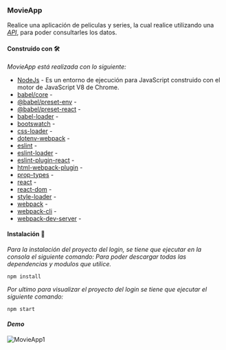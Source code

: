 ### MovieApp

Realice una aplicación de peliculas y series, la cual realice utilizando una *[API](https://www.omdbapi.com/)*, para poder consultarles los datos. 

#### Construido con 🛠️

  _MovieApp está realizada con lo siguiente:_

* [NodeJs](https://nodejs.org/es/) - Es un entorno de ejecución para JavaScript construido con el motor de JavaScript V8 de Chrome.
* [babel/core]() - 
* [@babel/preset-env]() - 
* [@babel/preset-react]() - 
* [babel-loader]() - 
* [bootswatch]() - 
* [css-loader]() - 
* [dotenv-webpack]() - 
* [eslint]() - 
* [eslint-loader]() - 
* [eslint-plugin-react]() - 
* [html-webpack-plugin]() - 
* [prop-types]() - 
* [react]() - 
* [react-dom]() - 
* [style-loader]() - 
* [webpack]() - 
* [webpack-cli]() - 
* [webpack-dev-server]() - 

#### Instalación 🔧

_Para la instalación del proyecto del login, se tiene que ejecutar en la consola el siguiente comando: Para poder descargar
todas las dependencias y modulos que utilice._ 
```
npm install
```

_Por ultimo para visualizar el proyecto del login se tiene que ejecutar el siguiente comando:_
```
npm start
```

#### _Demo_
![MovieApp1](https://user-images.githubusercontent.com/54491030/86402830-e14e5900-bc82-11ea-855c-6ac97a85da54.gif)

